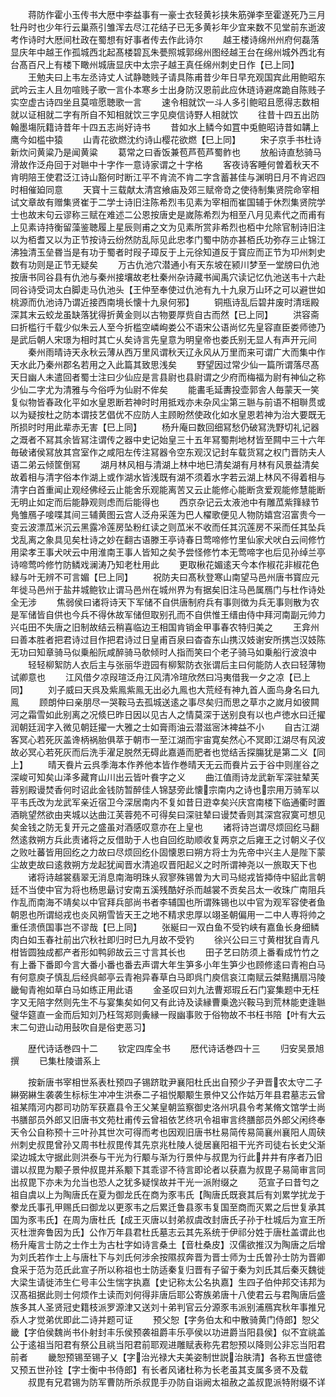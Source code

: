 <!-- { "loadSidebar": true } -->
　　蒋防作霍小玉传书大厯中李益事有一豪士衣轻黄衫挟朱筋弹李至霍遂死乃三月牡丹时也少年行云巢燕引雏浑去尽江花结子已无多黄衫年少宜来数不见堂前东逝波考作诗时大厯间杜政在蜀想有好事者传去作此诗尔
　　越王楼诗绵州州府何磊落显庆年中越王作孤城西北起髙楼碧瓦朱甍照城郭绵州图经越王台在绵州城外西北有台髙百尺上有楼下瞰州城唐显庆中太宗子越王真任绵州刺史日作【已上同】
　　王勉夫曰上韦左丞诗丈人试静聴贱子请具陈甫昔少年日早充观国宾此用鲍昭东武吟云主人且勿喧贱子歌一言仆本寒乡士出身防汉恩前此应休琏诗避席跪自陈贱子实空虚古诗四坐且莫喧愿聴歌一言
　　速令相就饮一斗人多引鲍昭且愿得志数相就以证相就二字有所自不知相就饮三字见庾信诗野人相就饮
　　往昔十四五出防翰墨塲阮籍诗昔年十四五志尚好诗书
　　昔如水上鳞今如罝中兎鲍昭诗昔如韝上鹰今如槛中猿
　　山青花欲燃沈约诗山樱花欲燃【巳上同】
　　宋子京手书杜诗新炊问黄粱乃是闻黄粱
　　葛常之曰香饭兼苞芦苞芦蜀鲊也
　　放船诗直愁骑马滑故作泛舟回于对聮中十字作一意诗家谓之十字格
　　客夜诗客睡何曽着秋天不肯明陪王使君泛江诗山豁何时断江平不肯流不肯二字含蓄甚佳与渊明日月不肯迟四时相催廹同意
　　天寳十三载献太清宫飨庙及郊三赋帝竒之使待制集贤院命宰相试文章故有赠集贤崔于二学士诗旧注陈希烈韦见素为宰相而崔国辅于休烈集贤院学士也故末句云谬称三赋在难述二公恩按唐史是嵗陈希烈为相至八月见素代之而甫有上见素诗持衡留藻鉴聴履上星辰则甫之文为见素所赏非希烈也栢中允除官制诗旧注以为栢耆又以为正节按诗云纷然防乱际见此忠孝门蜀中防亦甚栢氏功弥存三止锦江沸独清玉垒昬当是有功于蜀者时叚子璋反于上元徐知道反于寳应而正节为卭州刺史数有功则是正节无疑矣
　　万古仇池穴潜通小有天东坡在颍川梦至一堂牓曰仇池按唐书同谷县有仇池与秦州接壤故老杜秦州杂诗藏书闻禹穴读记忆仇池送韦十六赴同谷诗受词太白脚走马仇池头【王仲至奉使过仇池有九十九泉万山环之可以避世如桃源而仇池诗乃谓近接西南境长懐十九泉何邪】
　　铜瓶诗乱后碧井废时清瑶殿深其末云蛟龙虽缺落犹得折黄金则以古物要厚赀自古而然【已上同】
　　洪容斋曰折槛行千载少似朱云人至今折槛空嶙峋娄公不语宋公语尚忆先皇容直臣娄师徳乃是武后朝人宋璟为相时其亡乆矣诗言先皇意为明皇帝也娄氏别无显人有声开元间
　　秦州雨晴诗天永秋云薄从西万里风谓秋天辽永风从万里而来可谓广大而集中作天水此乃秦州郡名若用之入此篇其致思浅矣
　　野望因过常少仙一篇所谓落尽髙天日幽人未遣回者蜀士注曰少仙应是言县尉也县尉谓之少府而梅福为尉有神仙之称少仙二字尤为清雅与今俗呼为仙尉不侔矣
　　能畵毛延夀投壶郭舎人毎蒙天一笑复似物皆春政化平如水皇恩断若神时时用抵戏亦未杂风尘第三聮与前语不相聨贯或以为疑按杜之防本谓技艺倡优不应防人主顾盼然使政化如水皇恩若神为治大要既无所损时时用此辈赤无害【巳上同】
　　杨升庵曰数回细冩愁仍破冩洗野切礼记器之溉者不冩其余皆冩注谓传之器中史记始皇三十五年冩蜀荆地材皆至闗中三十六年毎破诸侯冩放其宫室作之咸阳左传注冩器令空东观汉记封车载货冩之权门晋防夫人语二弟云倾筐倒冩
　　湖月林风相与清湖上林中地巳清矣湖有月林有风景益清矣故着相与清字俗本作湖上或作湖水皆浅既有湖不须着水字若云湖上林风不得着相与清字白首重闻止观经佛经云止能舍乐观能离苦又云止能修心能断贪爱观能修慧能断无明止如定而后能静观则虑而后能得也
　　西京杂记云太液池中有雕苽紫箨緑节鳬雏鴈子唼喋其间三辅黄图云宫人泛舟采莲为巴人櫂歌便见人物防嬉宫沼富贵今一变云波漂苽米沉云黑露冷莲房坠粉红读之则苽米不收而任其沉莲房不采而任其坠兵戈乱离之象具见矣杜诗之妙在翻古语滕王亭诗春日莺啼修竹里仙家犬吠白云间修竹用梁孝王事犬吠云中用淮南王事人皆知之矣予尝怪修竹本无莺啼字也后见孙绰兰亭诗啼莺吟修竹防鳞戏澜涛乃知老杜用此
　　更取楸花媚逺天今本作椒花非椒花色緑与叶无辨不可言媚【巳上同】
　　祝防夫曰髙秋登寒山南望马邑州唐书寳应元年徙马邑州于盐井城鲍钦止谓马邑州在城州界为有据矣旧注马邑属鴈门与杜作诗处全无涉
　　焦弱侯曰诸将诗天下军储不自供唐制府兵有事则徴为兵无事则散为农是军储皆自供也今兵不得休故军储但取别孔而不自供惟王缙由侍中拜河南副元帅力兴屯田不失唐之旧制故结云稍喜临边王相国肯销金甲事春农特归美之
　　王弇州曰善本胜者把君诗过目作把君诗过日皇甫百泉曰杳杳东山携汉妓谢安所携岂汉妓陈无功曰知章骑马似乗船阮咸醉骑马欹倾时人指而笑曰个老子骑马如乗船行波浪中
　　轻轻柳絮防人衣后主与张丽华逰园有柳絮防衣张谓后主曰何能防人衣曰轻薄物试卿意也
　　江风借夕凉叚瑄泛舟江风清冷瑄欣然曰冯夷借我一夕之凉【已上同】
　　刘子威曰天呉及紫鳯紫鳯无出必九鳯也大荒经有神九首人面鸟身名曰九鳯
　　顾朗仲曰亲朋尽一哭鞍马去孤城送逺之事尽矣归而思之草朩之嵗月如彼闗河之霜雪如此别离之况倐巳昨日因以见古人之情莫深于送别良有以也卢徳水曰迁擢润朝廷润字入微见朝廷擢一大雅之士如膏雨油云潜滋宻沐裨益不小
　　自古江湖客冥心若死灰盖谗柄祸胎俱萃于朝市一至江湖而宇宙寛矣然心不冥即江湖尽有风波故必冥心若死灰而后洗手濯足脱然无碍此嘉遁而肥者也觉结舌探膓犹是第二义【同上】
　　晴天飬片云呉季海本作养他本皆作巻晴天无云而飬片云于谷中则崖谷之深峻可知矣山泽多藏育山川出云皆叶飬字之义
　　曲江值雨诗龙武新军深驻辇芙蓉别殿谩焚香何时诏此金钱防暂醉佳人锦瑟旁此懐宗南内之诗也宗用万骑军以平韦氏改为龙武军亲近宿卫今深居南内不复如昔日逰幸矣兴庆宫南楼下临通衢时置酒眺望然欲由夹城以达曲江芙蓉苑不可得矣曰深驻辇曰谩焚香则其深宫寂寞可想见矣金钱之防无复开元之盛虽对酒感叹意亦在上皇也
　　诸将诗岂谓尽烦回纥马翻然逺救朔方兵此责诸将之反借助于人也自回纥助顺收复两京之后雍王之讨朝义子仪之败吐蕃皆用回纥之力故曰尽烦回纥仆固懐恩曰朔方将士为先帝中兴主人是陛下蒙尘故吏故曰逺救朔方龙起犹闻晋水清追叹晋阳起义之时所谓神尧以一旅取天下也
　　诸将诗越裳翡翠无消息南海明珠乆寂寥殊锡曽为大司马縂戎皆揷侍中貂此言朝廷不当使中官为将也杨思朂讨安南五溪残酷好杀而越裳不贡矣吕太一收珠广南阻兵作乱而南海不靖矣以中官拜兵部尚书者李辅国也所谓殊锡也以中官为观军容使者鱼朝恩也所谓縂戎也炎风朔雪皆天王之地不精求忠厚以翊圣朝偏用一二中人専将帅之重任溃偾国事岂不谬哉【巳上同】
　　张綖曰一双白鱼不受钓峡有嘉鱼长身细鳞肉白如玉春社前出穴秋社即归时巳九月故不受钓
　　徐兴公曰三寸黄柑犹自青凡柑皆圆独成都产者形如鸭卵故云三寸言其长也
　　田子艺曰防须上番看成竹竹之有上番下番即今言大番小番也番去声谓大年生笋多小年生笋少也顾修逺曰青袍白马有何意庾子慎乱后经呉邮亭云青袍异春草白马即呉门庾信哀江南赋云桀黠搆扇冯陵畿甸青袍如草白马如练正用此语
　　金圣叹曰刘九法曹郑瑕丘石门宴集题中无枉字又无陪字然则先生不与宴集矣如何又有此诗及读縁曹乗逸兴鞍马到荒林能吏逢聮璧华筵直一金而后知刘乃枉驾郑则夤縁一叚幽事败于俗物故不书枉书陪【叶有大云末二句逰山动用鼔吹自是俗吏恶习】







　　歴代诗话巻四十二
　　钦定四库全书
　　厯代诗话巻四十三
　　归安吴景旭撰
　　已集杜陵谱系上












　　按新唐书宰相世系表杜预四子锡跻耽尹襄阳杜氏出自预少子尹晋农太守二子綝弼綝生袭袭生标标生冲冲生洪泰二子祖悦颙颙生景仲又公作姑万年县君墓志云曾祖某隋河内郡司功防军获嘉县令王父某皇朝监察御史洛州巩县令考某脩文馆学士尚书膳部员外郎又旧唐书文苑杜甫传云曾祖依艺终巩令祖审言终膳部员外郎父闲终奉天令公自称预十三叶孙其世次可得而考也因观旧唐书杜易简传易简襄州襄阳人周硖州刺史叔毘曾孙又周书杜叔毘传其先京兆杜陵人徙居襄阳祖干光齐司徒右长史父渐梁边城太守据此则洪泰与干光为行颙与渐为行景仲与叔毘为行此井井有序者乃旧谱以叔毘为颙子景仲叔毘并系颙下其乖谬不待言即论者以获嘉为叔毘子易简审言同出叔毘下亦未为允当也恐人之犹多疑悮故并干光一派附缀之
　　范宣子曰昔匄之祖自虞以上为陶唐氏在夏为御龙氏在商为豕韦氏【陶唐氏既衰其后有刘累学扰龙于豢龙氏事孔甲赐氏曰御龙以更豕韦之后累迁鲁县豕韦复国至商而灭累之后世复承其国为豕韦氏】在周为唐杜氏【成王灭唐以封弟叔虞改封唐氏子孙于杜城后为宣王所灭杜泄奔鲁因为氏】公作万年县君杜氏墓志云其先系统于伊祁分姓于唐杜盖谓此也杨升庵言士防之士作土为古杜字如诗言桑土【音杜桑皮】汉儒欲推汉为陶唐之后增为刘氏若作士上与唐杜下与刘氏何涉余按隰叔奔晋为晋士师为士氏曽孙士防为晋卿食采于范为范氏此宣子所以称祖也士防适秦复归晋有子留于秦为刘氏其后秦灭魏徙大梁生请徙沛生仁号丰公生惴字执嘉【史记称太公名执嘉】生四子伯仲邦交讳邦为汉髙祖据此则士何烦作土读而刘何得非唐后耶公寄族弟唐十八使君云与君陶唐后盛族多其人圣贤冠史籍枝派罗源津又送刘十弟判官云分源豕韦派别浦鴈宾秋年事推兄忝人才觉弟优即此二诗并题可证
　　预父恕【字务伯太和中散骑黄门侍郎】恕父畿【字伯侯魏尚书仆射封丰乐侯预袭祖爵丰乐亭侯以功进爵当阳县侯】似不宜祧盖公于逺祖当阳君有祭公且祧当阳君前耶观进雕赋表称先君恕预以降则公非忘当阳君前者
　　畿恕预锡至锡子乂【字治光禄大夫美姿制世説治肤清】各称五世盛徳又预五世孙铨【字士衡中书侍郎】有长者风诸杜称为长老虽其支属多贤不及载
　　叔毘有兄君锡为防军曹防所杀叔毘手刅防自诣阙太祖赦之盖叔毘派特附缀不详
